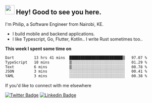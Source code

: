 <h2><img src="https://slackmojis.com/emojis/3643-cool-doge/download" width="30"/> Hey! Good to see you here.</h2>

<p>I'm Philip, a Software Engineer from Nairobi, KE. 

- I build mobile and backend applications.
- I like Typescript, Go, Flutter, Kotlin.. I write Rust sometimes too..</p>

**This week I spent some time on**
<!--START_SECTION:waka-->

```txt
Dart         13 hrs 41 mins  ████████████████████████▒   97.07 %
TypeScript   10 mins         ▒░░░░░░░░░░░░░░░░░░░░░░░░   01.29 %
Text         6 mins          ▒░░░░░░░░░░░░░░░░░░░░░░░░   00.78 %
JSON         3 mins          ░░░░░░░░░░░░░░░░░░░░░░░░░   00.41 %
YAML         3 mins          ░░░░░░░░░░░░░░░░░░░░░░░░░   00.38 %
```

<!--END_SECTION:waka-->

If you'd like to connect with me elsewhere

[![Twitter Badge](https://img.shields.io/badge/-Twitter-1ca0f1?style=flat-square&labelColor=1ca0f1&logo=twitter&logoColor=white&link=https://twitter.com/_diogorodrigues)](https://twitter.com/kimathiphil)  [![Linkedin Badge](https://img.shields.io/badge/-LinkedIn-blue?style=flat-square&logo=Linkedin&logoColor=white&link=https://www.linkedin.com/in/philip-kimathi-2604a9114/)](https://www.linkedin.com/in/philip-kimathi-2604a9114/)
